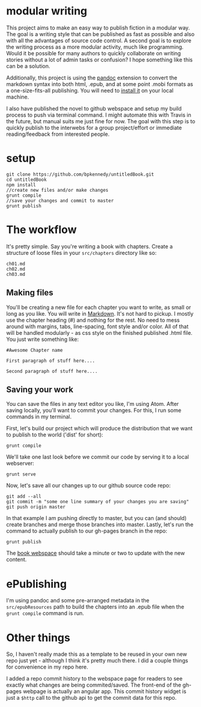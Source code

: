 # modular writing

This project aims to make an easy way to publish fiction in a modular way.   The goal is a writing style that can be published as fast as possible and also with all the advantages of source code control.  A second goal is to explore the writing process as a more modular activity, much like programming.  Would it be possible for many authors to quickly collaborate on writing stories without a lot of admin tasks or confusion?  I hope something like this can be a solution.

Additionally, this project is using the [pandoc](http://pandoc.org/) extension to convert the markdown syntax into both html, .epub, and at some point .mobi formats as a one-size-fits-all publishing.  You will need to [install it](http://pandoc.org/installing.html) on your local machine.

I also have published the novel to github webspace and setup my build process to push via terminal command.  I might automate this with Travis in the future, but manual suits me just fine for now.  The goal with this step is to quickly publish to the interwebs for a group project/effort or immediate reading/feedback from interested people.

# setup

```
git clone https://github.com/bpkennedy/untitledBook.git
cd untitledBook
npm install
//create new files and/or make changes
grunt compile
//save your changes and commit to master
grunt publish
```

# The workflow

It's pretty simple.  Say you're writing a book with chapters.  Create a structure of loose files in your ```src/chapters``` directory like so:
```
ch01.md
ch02.md
ch03.md
```
## Making files
You'll be creating a new file for each chapter you want to write, as small or long as you like.  You will write in [Markdown](https://help.github.com/articles/github-flavored-markdown/).  It's not hard to pickup. I mostly use the chapter heading (#) and nothing for the rest.  No need to mess around with margins, tabs, line-spacing, font style and/or color.  All of that will be handled modularly - as css style on the finished published .html file.  You just write something like:

```
#Awesome Chapter name

First paragraph of stuff here....

Second paragraph of stuff here....
```

## Saving your work
You can save the files in any text editor you like, I'm using Atom.  After saving locally, you'll want to commit your changes.  For this, I run some commands in my terminal.

First, let's build our project which will produce the distribution that we want to publish to the world ('dist' for short):
```
grunt compile
```

We'll take one last look before we commit our code by serving it to a local webserver:

```
grunt serve
```

Now, let's save all our changes up to our github source code repo:

```
git add --all
git commit -m "some one line summary of your changes you are saving"
git push origin master
```

In that example I am pushing directly to master, but you can (and should) create branches and merge those branches into master.  Lastly, let's run the command to actually publish to our gh-pages branch in the repo:
```
grunt publish
```

The [book webspace](http://bpkennedy.github.io/untitledBook/) should take a minute or two to update with the new content.

# ePublishing

I'm using pandoc and some pre-arranged metadata in the ```src/epubResources``` path to build the chapters into an .epub file when the ```grunt compile``` command is run.

# Other things

So, I haven't really made this as a template to be reused in your own new repo just yet - although I think it's pretty much there.  I did a couple things for convenience in my repo here.

I added a repo commit history to the webspace page for readers to see exactly what changes are being commited/saved. The front-end of the gh-pages webpage is actually an angular app. This commit history widget is just a ```$http``` call to the github api to get the commit data for this repo.
